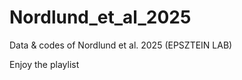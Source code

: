 # Nordlund_et_al_2025
Data &amp; codes of Nordlund et al. 2025 (EPSZTEIN LAB)

Enjoy the playlist


